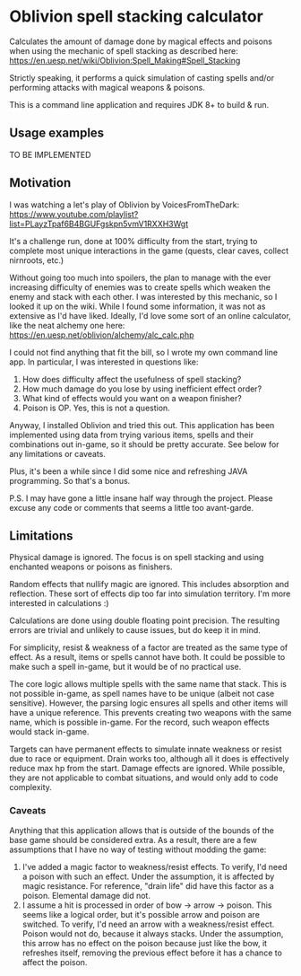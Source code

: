 # Oblivion spell stacking calculator

Calculates the amount of damage done by magical effects and poisons when using
the mechanic of spell stacking as described here:
https://en.uesp.net/wiki/Oblivion:Spell_Making#Spell_Stacking

Strictly speaking, it performs a quick simulation of casting spells and/or
performing attacks with magical weapons & poisons.

This is a command line application and requires JDK 8+ to build & run.

## Usage examples

TO BE IMPLEMENTED

## Motivation

I was watching a let's play of Oblivion by VoicesFromTheDark:
https://www.youtube.com/playlist?list=PLayzTpaf6B4BGUFgskpn5vmV1RXXH3Wgt

It's a challenge run, done at 100% difficulty from the start, trying to complete
most unique interactions in the game (quests, clear caves, collect nirnroots, etc.)

Without going too much into spoilers, the plan to manage with the ever increasing
difficulty of enemies was to create spells which weaken the enemy and stack with
each other.
I was interested by this mechanic, so I looked it up on the wiki.
While I found some information, it was not as extensive as I'd have liked.
Ideally, I'd love some sort of an online calculator, like the neat alchemy one here:
https://en.uesp.net/oblivion/alchemy/alc_calc.php

I could not find anything that fit the bill, so I wrote my own command line app.
In particular, I was interested in questions like:
1) How does difficulty affect the usefulness of spell stacking?
2) How much damage do you lose by using inefficient effect order?
3) What kind of effects would you want on a weapon finisher?
4) Poison is OP. Yes, this is not a question.

Anyway, I installed Oblivion and tried this out.
This application has been implemented using data from trying various items, spells
and their combinations out in-game, so it should be pretty accurate.
See below for any limitations or caveats.

Plus, it's been a while since I did some nice and refreshing JAVA programming.
So that's a bonus.

P.S. I may have gone a little insane half way through the project.
Please excuse any code or comments that seems a little too avant-garde.

## Limitations

Physical damage is ignored.
The focus is on spell stacking and using enchanted weapons or poisons as finishers.

Random effects that nullify magic are ignored.
This includes absorption and reflection.
These sort of effects dip too far into simulation territory.
I'm more interested in calculations :)

Calculations are done using double floating point precision.
The resulting errors are trivial and unlikely to cause issues, but do keep it in mind.

For simplicity, resist & weakness of a factor are treated as the same type of effect.
As a result, items or spells cannot have both.
It could be possible to make such a spell in-game, but it would be of no practical use.

The core logic allows multiple spells with the same name that stack.
This is not possible in-game, as spell names have to be unique (albeit not case sensitive).
However, the parsing logic ensures all spells and other items will have a unique reference.
This prevents creating two weapons with the same name, which is possible in-game.
For the record, such weapon effects would stack in-game.

Targets can have permanent effects to simulate innate weakness or resist due to
race or equipment.
Drain works too, although all it does is effectively reduce max hp from the start.
Damage effects are ignored.
While possible, they are not applicable to combat situations, and would only
add to code complexity.

### Caveats

Anything that this application allows that is outside of the bounds of the base
game should be considered extra.
As a result, there are a few assumptions that I have no way of testing
without modding the game:
1) I've added a magic factor to weakness/resist effects.
To verify, I'd need a poison with such an effect.
Under the assumption, it is affected by magic resistance.
For reference, "drain life" did have this factor as a poison.
Elemental damage did not.
2) I assume a hit is processed in order of bow -> arrow -> poison.
This seems like a logical order, but it's possible arrow and poison are switched.
To verify, I'd need an arrow with a weakness/resist effect.
Poison would not do, because it always stacks.
Under the assumption, this arrow has no effect on the poison because
just like the bow, it refreshes itself, removing the previous effect
before it has a chance to affect the poison.
